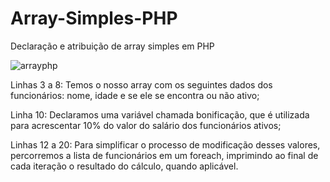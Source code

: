 # Array-Simples-PHP
Declaração e atribuição de array simples em PHP

![arrayphp](https://user-images.githubusercontent.com/83467630/120942884-0ef91900-c702-11eb-9827-d2eae563a3b4.gif)

Linhas 3 a 8: Temos o nosso array com os seguintes dados dos funcionários: nome, idade e se ele se encontra ou não ativo;

Linha 10: Declaramos uma variável chamada bonificação, que é utilizada para acrescentar 10% do valor do salário dos funcionários ativos;

Linhas 12 a 20: Para simplificar o processo de modificação desses valores, percorremos a lista de funcionários em um foreach, 
imprimindo ao final de cada iteração o resultado do cálculo, quando aplicável.
